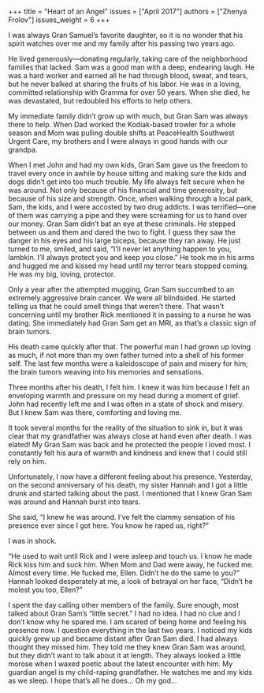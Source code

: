 +++
title = "Heart of an Angel"
issues = ["April 2017"]
authors = ["Zhenya Frolov"]
issues_weight = 6
+++

I was always Gran Samuel’s favorite daughter, so it is no wonder that his spirit watches over me and my family after his passing two years ago.

He lived generously—donating regularly, taking care of the neighborhood families that lacked. Sam was a good man with a deep, endearing laugh. He was a hard worker and earned all he had through blood, sweat, and tears, but he never balked at sharing the fruits of his labor. He was in a loving, committed relationship with Gramma for over 50 years. When she died, he was devastated, but redoubled his efforts to help others.

My immediate family didn’t grow up with much, but Gran Sam was always there to help. When Dad worked the Kodiak-based trowler for a whole season and Mom was pulling double shifts at PeaceHealth Southwest Urgent Care, my brothers and I were always in good hands with our grandpa.

When I met John and had my own kids, Gran Sam gave us the freedom to travel every once in awhile by house sitting and making sure the kids and dogs didn’t get into too much trouble. My life always felt secure when he was around. Not only because of his financial and time generosity, but because of his size and strength. Once, when walking through a local park, Sam, the kids, and I were accosted by two drug addicts. I was terrified—one of them was carrying a pipe and they were screaming for us to hand over our money. Gran Sam didn’t bat an eye at these criminals. He stepped between us and them and dared the two to fight. I guess they saw the danger in his eyes and his large biceps, because they ran away. He just turned to me, smiled, and said, “I’ll never let anything happen to you, lambkin. I’ll always protect you and keep you close.” He took me in his arms and hugged me and kissed my head until my terror tears stopped coming. He was my big, loving, protector.

Only a year after the attempted mugging, Gran Sam succumbed to an extremely aggressive brain cancer. We were all blindsided. He started telling us that he could smell things that weren’t there. That wasn’t concerning until my brother Rick mentioned it in passing to a nurse he was dating. She immediately had Gran Sam get an MRI, as that’s a classic sign of brain tumors.

His death came quickly after that. The powerful man I had grown up loving as much, if not more than my own father turned into a shell of his former self. The last few months were a kaleidoscope of pain and misery for him; the brain tumors weaving into his memories and sensations.

Three months after his death, I felt him. I knew it was him because I felt an enveloping warmth and pressure on my head during a moment of grief. John had recently left me and I was often in a state of shock and misery. But I knew Sam was there, comforting and loving me.

It took several months for the reality of the situation to sink in, but it was clear that my grandfather was always close at hand even after death. I was elated! My Gran Sam was back and he protected the people I loved most. I constantly felt his aura of warmth and kindness and knew that I could still rely on him.

Unfortunately, I now have a different feeling about his presence. Yesterday, on the second anniversary of his death, my sister Hannah and I got a little drunk and started talking about the past. I mentioned that I knew Gran Sam was around and Hannah burst into tears.

She said, “I knew he was around. I’ve felt the clammy sensation of his presence ever since I got here. You know he raped us, right?”

I was in shock.

“He used to wait until Rick and I were asleep and touch us. I know he made Rick kiss him and suck him. When Mom and Dad were away, he fucked me. Almost every time. He fucked me, Ellen. Didn’t he do the same to you?” Hannah looked desperately at me, a look of betrayal on her face, “Didn’t he molest you too, Ellen?”

I spent the day calling other members of the family. Sure enough, most talked about Gran Sam’s “little secret.” I had no idea. I had no clue and I don’t know why he spared me. I am scared of being home and feeling his presence now. I question everything in the last two years. I noticed my kids quickly grew up and became distant after Gran Sam died. I had always thought they missed him. They told me they knew Gran Sam was around, but they didn’t want to talk about it at length. They always looked a little morose when I waxed poetic about the latest encounter with him. My guardian angel is my child-raping grandfather. He watches me and my kids as we sleep. I hope that’s all he does… Oh my god…

